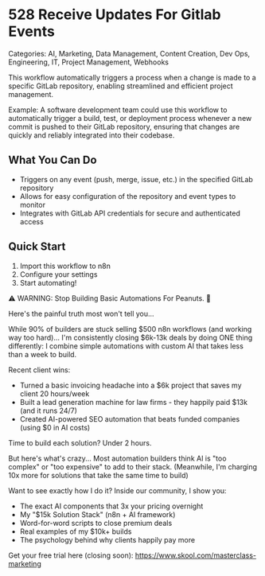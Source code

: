 # 528 Receive Updates For Gitlab Events

Categories: AI, Marketing, Data Management, Content Creation, Dev Ops, Engineering, IT, Project Management, Webhooks

This workflow automatically triggers a process when a change is made to a specific GitLab repository, enabling streamlined and efficient project management.

Example: A software development team could use this workflow to automatically trigger a build, test, or deployment process whenever a new commit is pushed to their GitLab repository, ensuring that changes are quickly and reliably integrated into their codebase.

## What You Can Do
- Triggers on any event (push, merge, issue, etc.) in the specified GitLab repository
- Allows for easy configuration of the repository and event types to monitor
- Integrates with GitLab API credentials for secure and authenticated access

## Quick Start
1. Import this workflow to n8n
2. Configure your settings
3. Start automating!

⚠️ WARNING: Stop Building Basic Automations For Peanuts. 🚫

Here's the painful truth most won't tell you...

While 90% of builders are stuck selling $500 n8n workflows (and working way too hard)...
I'm consistently closing $6k-13k deals by doing ONE thing differently:
I combine simple automations with custom AI that takes less than a week to build.

Recent client wins:
* Turned a basic invoicing headache into a $6k project that saves my client 20 hours/week
* Built a lead generation machine for law firms - they happily paid $13k (and it runs 24/7)
* Created AI-powered SEO automation that beats funded companies (using $0 in AI costs)

Time to build each solution? Under 2 hours.

But here's what's crazy...
Most automation builders think AI is "too complex" or "too expensive" to add to their stack.
(Meanwhile, I'm charging 10x more for solutions that take the same time to build)

Want to see exactly how I do it?
Inside our community, I show you:
* The exact AI components that 3x your pricing overnight
* My "$15k Solution Stack" (n8n + AI framework)
* Word-for-word scripts to close premium deals
* Real examples of my $10k+ builds
* The psychology behind why clients happily pay more

Get your free trial here (closing soon): https://www.skool.com/masterclass-marketing
